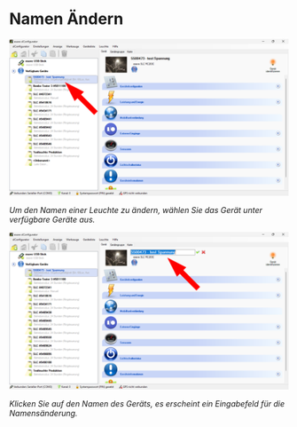 # Namen Ändern
![Name Ändern](namen-aendern-1.png)  

*Um den Namen einer Leuchte zu ändern, wählen Sie das Gerät unter verfügbare Geräte aus.*  

![Name Ändern](namen-aendern-2.png)  

*Klicken Sie auf den Namen des Geräts, es erscheint ein Eingabefeld für die Namensänderung.*
